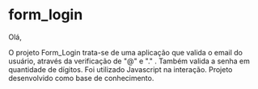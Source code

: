 # form_login

Olá, 

O projeto Form_Login trata-se de uma aplicação que valida o email do usuário, através da verificação de "@" e "." . Também valida a senha em quantidade de dígitos.
Foi utilizado Javascript na interação. Projeto desenvolvido como base de conhecimento.

